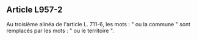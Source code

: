 Article L957-2
----
Au troisième alinéa de l'article L. 711-6, les mots : " ou la commune " sont
remplacés par les mots : " ou le territoire ".
